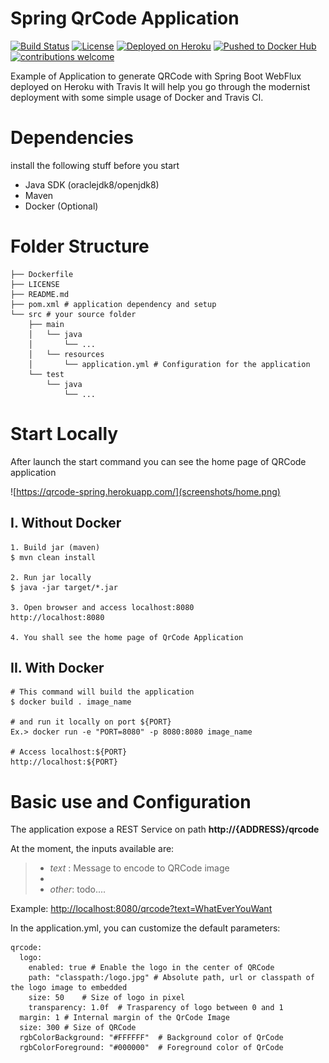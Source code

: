 # Spring QrCode Application
[![Build Status](https://travis-ci.com/GiskardB/springQrCodeApp.svg?branch=master)](https://travis-ci.com/GiskardB/springQrCodeApp)
[![License](http://img.shields.io/:license-mit-blue.svg)](https://github.com/GiskardB/springQrCodeApp/blob/master/LICENSE)
[![Deployed on Heroku](https://img.shields.io/badge/heroku-deployed-blueviolet.svg?logo=heroku&)](https://qrcode-spring.herokuapp.com/)
[![Pushed to Docker Hub](https://img.shields.io/badge/docker_hub-released-blue.svg?logo=docker)](https://hub.docker.com/r/giskardocker80/qrcode-spring)
[![contributions welcome](https://img.shields.io/badge/contributions-welcome-brightgreen.svg?style=flat)](https://github.com/dwyl/esta/issues)

Example of Application to generate QRCode with Spring Boot WebFlux deployed on Heroku with Travis
It will help you go through the modernist deployment with some simple usage of Docker and Travis CI.

# Dependencies
install the following stuff before you start
- Java SDK (oraclejdk8/openjdk8)
- Maven
- Docker (Optional)

# Folder Structure
```
├── Dockerfile
├── LICENSE
├── README.md
├── pom.xml # application dependency and setup
└── src # your source folder
    ├── main
    │   └── java
    │       └── ...
    │   └── resources
    │       └── application.yml # Configuration for the application
    └── test
        └── java
            └── ...
```

# Start Locally
After launch the start command you can see the home page of QRCode application

![https://qrcode-spring.herokuapp.com/](screenshots/home.png) 

## I. Without Docker
```shell
1. Build jar (maven)
$ mvn clean install

2. Run jar locally
$ java -jar target/*.jar

3. Open browser and access localhost:8080
http://localhost:8080

4. You shall see the home page of QrCode Application
```

## II. With Docker
```shell
# This command will build the application
$ docker build . image_name

# and run it locally on port ${PORT}
Ex.> docker run -e "PORT=8080" -p 8080:8080 image_name

# Access localhost:${PORT}
http://localhost:${PORT}

```

# Basic use and Configuration

The application expose a REST Service on path **http://{ADDRESS}/qrcode**

At the moment, the inputs available are:
> - *text* : Message to encode to QRCode image
> -
> - *other*: todo.... 

Example: <http://localhost:8080/qrcode?text=WhatEverYouWant>


In the application.yml, you can customize the default parameters:
```shell
qrcode:
  logo:
    enabled: true # Enable the logo in the center of QRCode
    path: "classpath:/logo.jpg" # Absolute path, url or classpath of the logo image to embedded 
    size: 50    # Size of logo in pixel
    transparency: 1.0f  # Trasparency of logo between 0 and 1
  margin: 1 # Internal margin of the QrCode Image
  size: 300 # Size of QRCode
  rgbColorBackground: "#FFFFFF"  # Background color of QrCode
  rgbColorForeground: "#000000"  # Foreground color of QrCode
```


